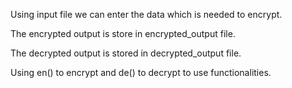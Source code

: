 Using input file we can enter the data which is needed to encrypt.

The encrypted output is store in encrypted_output file.

The decrypted output is stored in decrypted_output file.

Using en() to encrypt and de() to decrypt to use functionalities.
